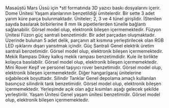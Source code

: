 Masaüstü Mars Üssü için *stl formatında 3D yazıcı baskı dosyalarını içerir.
Dome Ünitesi
Yaşam alanlarının benzetildiği ümitelerdir. Bir sette 3 adet yarım küre parça bulunmaktadır. Üniteler; 2, 3 ve 4 tünel girişlidir. İStenilen sayıda basılarak birbirlerine 8 mm lik pipetlerlerden tünelle bağlantı sağlanabilir. Görsel model olup, elektronik bileşen içermemektedir.
Füzyon Unitesi
Füzon güç santrali benzetimidir. Bir adet parçadan oluşmaktadır. Üzerinde bulunan 5 adet delik, parçanın alt kısmına yerleştirilecek olan RGB LED ışıklarını dışarı yansıtmak içindir.
Güç Santrali
Genel elektrik üretim santrali benzetimidir. Görsel model olup, elektronik bileşen içermemektedir.
Mekik Rampası
Dikey kalkış mekik rampası benzetimdidir. Kule ile birlikte kolayca basılabilir. Görsel model olup, elektronik bileşen içermemektedir.
Mini Rover
Keşif  ve personel taşıyıcı rover benzetimidir. Görsel model olup, elektronik bileşen içermemektedir. Diğer hangar/garaj ünitelerine sığabilecek boyuttadır.
Silindir Tanklar
Genel depolama amaçlı kullanılan basınçsız silindirik tank benzetimidir. Görsel model olup, elektronik bileşen içermemektedir. Yerleşimde açık olan ağız kısımları aşağı gelecek şekilde yerleştirilir.
Yaşam Ünitesi
Genel yaşam ünitesi benzetimidir. Görsel model olup, elektronik bileşen içermemektedir.
